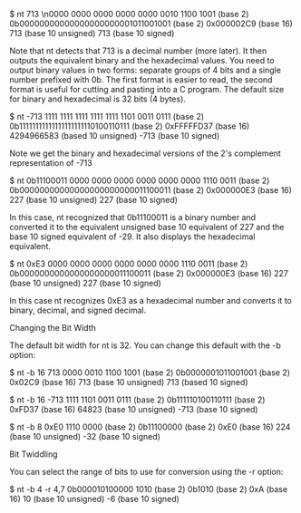 $ nt 713
\n0000 0000 0000 0000 0000 0010 1100 1001 (base 2)
0b00000000000000000000001011001001 (base 2)
0x000002C9 (base 16)
713 (base 10 unsigned)
713 (base 10 signed)

Note that nt detects that 713 is a decimal number (more later). It then outputs the equivalent binary and the hexadecimal values. You need to output binary values in two forms: separate groups of 4 bits and a single number prefixed with 0b. The first format is easier to read, the second format is useful for cutting and pasting into a C program. The default size for binary and hexadecimal is 32 bits (4 bytes).

$ nt -713
1111 1111 1111 1111 1111 1101 0011 0111 (base 2)
0b11111111111111111111110100110111 (base 2)
0xFFFFFD37 (base 16)
4294966583 (based 10 unsigned)
-713 (base 10 signed)

Note we get the binary and hexadecimal versions of the 2's complement representation of -713

$ nt 0b11100011
0000 0000 0000 0000 0000 0000 1110 0011 (base 2)
0b00000000000000000000000011100011 (base 2)
0x000000E3 (base 16)
227 (base 10 unsigned)
227 (base 10 signed)

In this case, nt recognized that 0b11100011 is a binary number and converted it to the equivalent unsigned base 10 equivalent of 227 and the base 10 signed equivalent of -29. It also displays the hexadecimal equivalent.

$ nt 0xE3
0000 0000 0000 0000 0000 0000 1110 0011 (base 2)
0b0000000000000000000011100011 (base 2)
0x000000E3 (base 16)
227 (base 10 unsigned)
227 (base 10 signed)

In this case nt recognizes 0xE3 as a hexadecimal number and converts it to binary, decimal, and signed decimal.


Changing the Bit Width

The default bit width for nt is 32. You can change this default with the -b option:

$ nt -b 16 713
0000 0010 1100 1001 (base 2) 
0b0000001011001001 (base 2) 
0x02C9 (base 16)
713 (base 10 unsigned)
713 (based 10 signed)  

$ nt -b 16 -713
1111 1101 0011 0111 (base 2) 
0b111110100110111 (base 2)
0xFD37 (base 16)
64823 (base 10 unsigned)
-713 (base 10 signed)

$ nt -b 8 0xE0
1110 0000 (base 2)
0b11100000 (base 2)
0xE0 (base 16)
224 (base 10 unsigned)
-32 (base 10 signed)


Bit Twiddling

You can select the range of bits to use for conversion using the -r option:

$ nt -b 4 -r 4,7 0b000010100000
1010 (base 2)
0b1010 (base 2)
0xA (base 16)
10 (base 10 unsigned)
-6 (base 10 signed)
